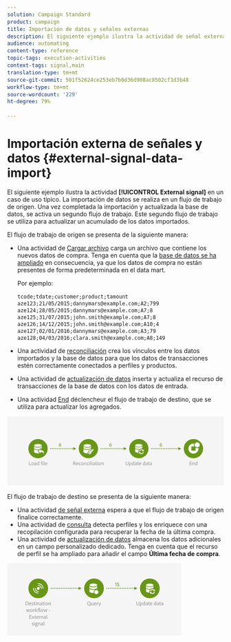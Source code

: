 ```yaml
---
solution: Campaign Standard
product: campaign
title: Importación de datos y señales externas
description: El siguiente ejemplo ilustra la actividad de señal externa utilizada con la importación de datos.
audience: automating
content-type: reference
topic-tags: execution-activities
context-tags: signal,main
translation-type: tm+mt
source-git-commit: 501f52624ce253eb7b0d36d908ac8502cf1d3b48
workflow-type: tm+mt
source-wordcount: '229'
ht-degree: 79%

---
```



# Importación externa de señales y datos {#external-signal-data-import}

El siguiente ejemplo ilustra la actividad **[!UICONTROL External signal]** en un caso de uso típico. La importación de datos se realiza en un flujo de trabajo de origen. Una vez completada la importación y actualizada la base de datos, se activa un segundo flujo de trabajo. Este segundo flujo de trabajo se utiliza para actualizar un acumulado de los datos importados.

El flujo de trabajo de origen se presenta de la siguiente manera:

* Una actividad de [Cargar archivo](../../automating/using/load-file.md) carga un archivo que contiene los nuevos datos de compra. Tenga en cuenta que la [base de datos se ha ampliado](../../developing/using/data-model-concepts.md) en consecuencia, ya que los datos de compra no están presentes de forma predeterminada en el data mart.

   Por ejemplo:

   ```
   tcode;tdate;customer;product;tamount
   aze123;21/05/2015;dannymars@example.com;A2;799
   aze124;28/05/2015;dannymars@example.com;A7;8
   aze125;31/07/2015;john.smith@example.com;A7;8
   aze126;14/12/2015;john.smith@example.com;A10;4
   aze127;02/01/2016;dannymars@example.com;A3;79
   aze128;04/03/2016;clara.smith@example.com;A8;149
   ```

* Una actividad de [reconciliación](../../automating/using/reconciliation.md) crea los vínculos entre los datos importados y la base de datos para que los datos de transacciones estén correctamente conectados a perfiles y productos.
* Una actividad de [actualización de datos](../../automating/using/update-data.md) inserta y actualiza el recurso de transacciones de la base de datos con los datos de entrada.
* Una actividad [End](../../automating/using/start-and-end.md) déclencheur el flujo de trabajo de destino, que se utiliza para actualizar los agregados.

![](assets/signal_example_source1.png)

El flujo de trabajo de destino se presenta de la siguiente manera:

* Una actividad [de señal externa](../../automating/using/external-signal.md) espera a que el flujo de trabajo de origen finalice correctamente.
* Una actividad de [consulta](../../automating/using/query.md#enriching-data) detecta perfiles y los enriquece con una recopilación configurada para recuperar la fecha de la última compra.
* Una actividad de [actualización de datos](../../automating/using/update-data.md) almacena los datos adicionales en un campo personalizado dedicado. Tenga en cuenta que el recurso de perfil se ha ampliado para añadir el campo **Última fecha de compra**.

![](assets/signal_example_source2.png)
